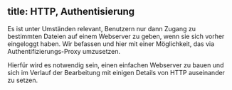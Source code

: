 title: HTTP, Authentisierung
---
Es ist unter Umständen relevant, Benutzern nur dann Zugang zu bestimmten Dateien auf einem
Webserver zu geben, wenn sie sich vorher eingeloggt haben. Wir befassen und hier mit einer
Möglichkeit, das via Authentifizierungs-Proxy umzusetzen.

Hierfür wird es notwendig sein, einen einfachen Webserver zu bauen und sich im Verlauf der
Bearbeitung mit einigen Details von HTTP auseinander zu setzen.
